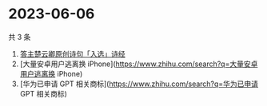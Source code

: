 # 2023-06-06

共 3 条

<!-- BEGIN -->
<!-- 最后更新时间 Tue Jun 06 2023 01:10:24 GMT+0800 (China Standard Time) -->

1. [答主楚云卿原创诗句「入选」诗经](https://www.zhihu.com/search?q=答主楚云卿原创诗句「入选」诗经)
1. [大量安卓用户逃离换 iPhone](https://www.zhihu.com/search?q=大量安卓用户逃离换
   iPhone)
1. [华为已申请 GPT 相关商标](https://www.zhihu.com/search?q=华为已申请 GPT
   相关商标)

<!-- END -->
